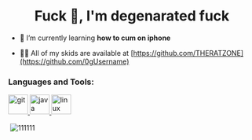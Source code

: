 <h1 align="center">Fuck 👋, I'm degenarated fuck</h1>

- 🌱 I’m currently learning **how to cum on iphone**

- 👨‍💻 All of my skids are available at [https://github.com/THERATZONE](https://github.com/0gUsername)


<h3 align="left">Languages and Tools:</h3>
<p align="left"> <a href="https://git-scm.com/" target="_blank"> <img src="https://cdn.discordapp.com/attachments/850141589720006656/855485745493442591/7U_73mbZ0n6kBsnqamJIxs3MJk96kGGf68TWaqZQRYQ.png" alt="git" width="40" height="40"/> </a> <a href="https://www.java.com" target="_blank"> <img src="https://preview.redd.it/kofsehdlvwt31.jpg?auto=webp&s=7047d29a2de0340d561bd1ff87adcea606226708" alt="java" width="40" height="40"/> </a> <a href="https://iamgay.xyz/" target="_blank"> <img src="https://i.kym-cdn.com/photos/images/facebook/001/841/359/e7c.png" alt="linux" width="40" height="40"/> </a> </p>

<p>&nbsp;<img align="center" src="https://github-readme-stats.vercel.app/api?username=111111&show_icons=true&locale=en" alt="111111" /></p>
